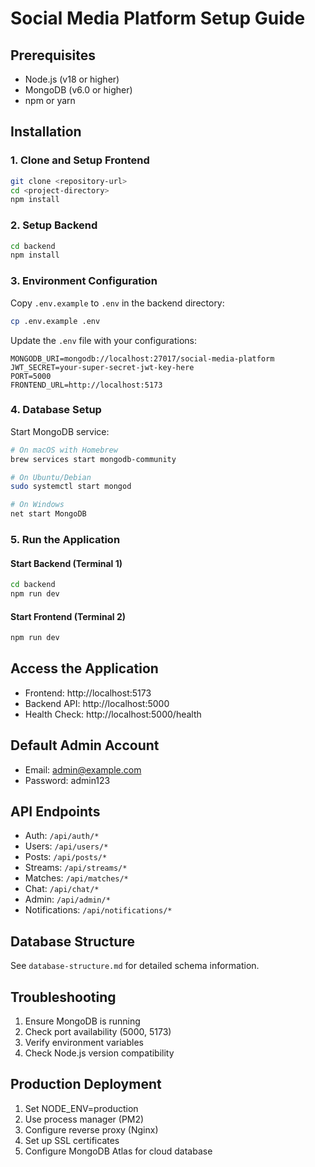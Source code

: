 # Social Media Platform Setup Guide

## Prerequisites
- Node.js (v18 or higher)
- MongoDB (v6.0 or higher)
- npm or yarn

## Installation

### 1. Clone and Setup Frontend
```bash
git clone <repository-url>
cd <project-directory>
npm install
```

### 2. Setup Backend
```bash
cd backend
npm install
```

### 3. Environment Configuration
Copy `.env.example` to `.env` in the backend directory:
```bash
cp .env.example .env
```

Update the `.env` file with your configurations:
```env
MONGODB_URI=mongodb://localhost:27017/social-media-platform
JWT_SECRET=your-super-secret-jwt-key-here
PORT=5000
FRONTEND_URL=http://localhost:5173
```

### 4. Database Setup
Start MongoDB service:
```bash
# On macOS with Homebrew
brew services start mongodb-community

# On Ubuntu/Debian
sudo systemctl start mongod

# On Windows
net start MongoDB
```

### 5. Run the Application

#### Start Backend (Terminal 1)
```bash
cd backend
npm run dev
```

#### Start Frontend (Terminal 2)
```bash
npm run dev
```

## Access the Application
- Frontend: http://localhost:5173
- Backend API: http://localhost:5000
- Health Check: http://localhost:5000/health

## Default Admin Account
- Email: admin@example.com
- Password: admin123

## API Endpoints
- Auth: `/api/auth/*`
- Users: `/api/users/*`
- Posts: `/api/posts/*`
- Streams: `/api/streams/*`
- Matches: `/api/matches/*`
- Chat: `/api/chat/*`
- Admin: `/api/admin/*`
- Notifications: `/api/notifications/*`

## Database Structure
See `database-structure.md` for detailed schema information.

## Troubleshooting
1. Ensure MongoDB is running
2. Check port availability (5000, 5173)
3. Verify environment variables
4. Check Node.js version compatibility

## Production Deployment
1. Set NODE_ENV=production
2. Use process manager (PM2)
3. Configure reverse proxy (Nginx)
4. Set up SSL certificates
5. Configure MongoDB Atlas for cloud database